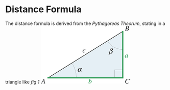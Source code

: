 # Distance Formula

The distance formula is derived from the *Pythagoreas Theorum*, stating in a triangle like _fig 1_
![fig 1](https://raw.githubusercontent.com/SY-Gato/MyPapers/refs/heads/main/DistanceFormula/Assets/IMG_2836.png)
